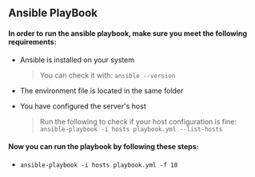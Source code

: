 ## Ansible PlayBook

#### In order to run the ansible playbook, make sure you meet the following requirements:

- Ansible is installed on your system
  > You can check it with: `ansible --version`

- The environment file is located in the same folder

- You have configured the server's host
  > Run the following to check if your host configuration is fine: `ansible-playbook -i hosts playbook.yml --list-hosts`

#### Now you can run the playbook by following these steps:

- `ansible-playbook -i hosts playbook.yml -f 10`
